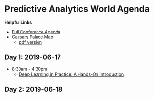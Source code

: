 # Predictive Analytics World Agenda

__Helpful Links__

 - [Full Conference Agenda](https://www.predictiveanalyticsworld.com/business/2019/agenda/)
 - [Caesars Palace Map](https://www.caesars.com/caesars-palace/caesars-palace-map)
     + [pdf version](https://www.caesars.com/content/dam/clv/Property/Maps/clv-property-map-042018.pdf)

## Day 1: 2019-06-17

 - 8:30am - 4:30pm
     + [Deep Learning in Practice: A Hands-On Introduction](https://www.predictiveanalyticsworld.com/lasvegas/workshops/deep-learning-in-practice-a-hands-on-introduction/)

## Day 2: 2019-06-18